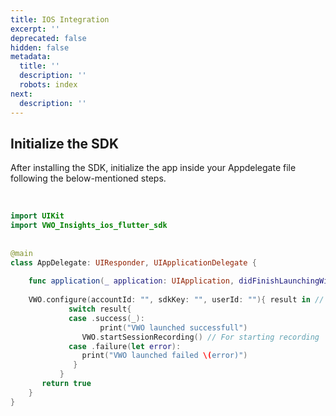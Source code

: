 ```yaml
---
title: IOS Integration
excerpt: ''
deprecated: false
hidden: false
metadata:
  title: ''
  description: ''
  robots: index
next:
  description: ''
---
```

## Initialize the SDK

After installing the SDK, initialize the app inside your Appdelegate file following the below-mentioned steps.

<br />

```swift
import UIKit
import VWO_Insights_ios_flutter_sdk
 
 
@main
class AppDelegate: UIResponder, UIApplicationDelegate {
     
    func application(_ application: UIApplication, didFinishLaunchingWithOptions launchOptions: [UIApplication.LaunchOptionsKey: Any]?) -> Bool {
         
    VWO.configure(accountId: "", sdkKey: "", userId: ""){ result in // where accountID and sdkKey are provided on the VWO account
     		 switch result{
		     case .success(_):
    	 			print("VWO launched successfull")
		        VWO.startSessionRecording() // For starting recording
		     case .failure(let error):
        		print("VWO launched failed \(error)")
		      }
		   }	
       return true
    }
}
```